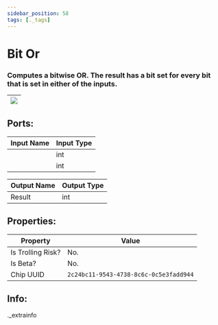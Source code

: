 ```yaml
---
sidebar_position: 58
tags: [._tags]
---
```


# Bit Or


### Computes a bitwise OR. The result has a bit set for every bit that is set in either of the inputs.

| ![](https://images-ext-2.discordapp.net/external/MPmIaQzlEPmgGWlgi-WxBBXt0Bjv_zWPkg1y1f_sy3s/https/www.recroomcircuits.com/image/circuit/absolute-value?width=206&height=108) |
|-----|

## Ports:

| Input Name | Input Type |
|-----------|-----------|
|  | int |
|  | int |

| Output Name | Output Type |
|-----------|-----------|
| Result | int |

## Properties:

| Property  | Value |
|-------------------|-----------|
| Is Trolling Risk? | No. |
| Is Beta? | No. |
| Chip UUID | `2c24bc11-9543-4738-8c6c-0c5e3fadd944` |

## Info:
._extrainfo